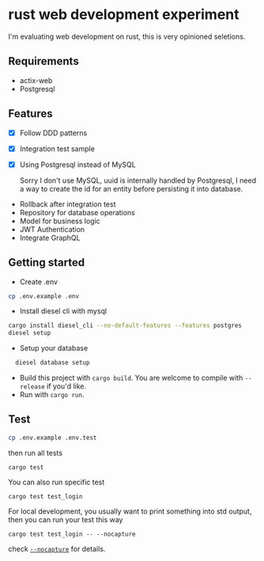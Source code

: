 rust web development experiment
===============================

I'm evaluating web development on rust, this is very opinioned seletions.

## Requirements

* actix-web
* Postgresql
  
## Features 

* [x] Follow DDD patterns
* [x] Integration test sample
* [x] Using Postgresql instead of MySQL
  
  Sorry I don't use MySQL, uuid is internally handled by Postgresql, I need a way to create the id for an entity before persisting it into database.
* Rollback after integration test
* Repository for database operations
* Model for business logic
* JWT Authentication
* Integrate GraphQL

## Getting started

* Create .env

```bash
cp .env.example .env
```

* Install diesel cli with mysql

```bash
cargo install diesel_cli --no-default-features --features postgres
diesel setup
```

* Setup your database

```bash
  diesel database setup
```

* Build this project with `cargo build`. You are welcome to compile with `--release` if you'd like.
* Run with `cargo run`.
  
## Test

```bash
cp .env.example .env.test
```

then run all tests

```
cargo test
```

You can also run specific test

```
cargo test test_login
```

For local development, you usually want to print something into std output, 
then you can run your test this way 
```
cargo test test_login -- --nocapture
```
check  [`--nocapture`](https://doc.rust-lang.org/cargo/commands/cargo-test.html) for details.
